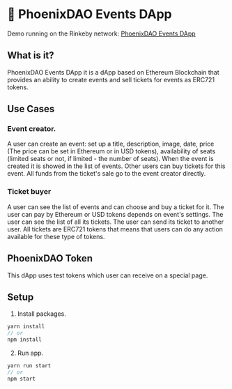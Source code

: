 # 🎫 PhoenixDAO Events DApp

Demo running on the Rinkeby network: [PhoenixDAO Events DApp](https://rinkeby.phoenixevents.io/)

## What is it?
PhoenixDAO Events DApp it is a dApp based on Ethereum Blockchain that provides an ability to create events and sell tickets for events as ERC721 tokens.

## Use Cases

### Event creator.
A user can create an event: set up a title, description, image, date, price (The price can be set in Ethereum or in USD tokens), availability of seats (limited seats or not, if limited - the number of seats). When the event is created it is showed in the list of events. Other users can buy tickets for this event. All funds from the ticket's sale go to the event creator directly.

### Ticket buyer
A user can see the list of events and can choose and buy a ticket for it. The user can pay by Ethereum or USD tokens depends on event's settings. The user can see the list of all its tickets. The user can send its ticket to another user. All tickets are ERC721 tokens that means that users can do any action available for these type of tokens.

## PhoenixDAO Token
This dApp uses test tokens which user can receive on a special page.

## Setup

1. Install packages.
```javascript
yarn install
// or
npm install
```


2. Run app.
```javascript
yarn run start
// or
npm start
```

